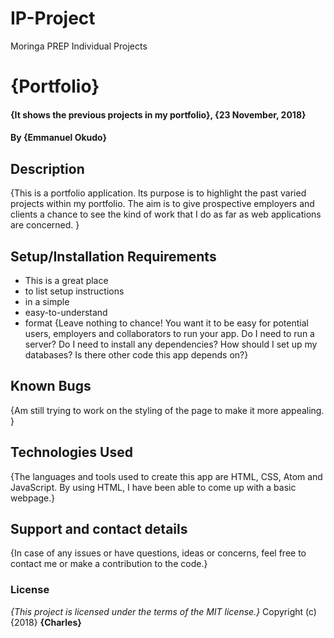 # IP-Project
Moringa PREP Individual Projects
# {Portfolio}
#### {It shows the previous projects in my portfolio}, {23 November, 2018}
#### By **{Emmanuel Okudo}**
## Description
{This is a portfolio application. Its purpose is to highlight the past varied projects within my portfolio. The aim is to give prospective employers and clients a chance to see the kind of work that I do as far as web applications are concerned. }
## Setup/Installation Requirements
* This is a great place
* to list setup instructions
* in a simple
* easy-to-understand
* format
{Leave nothing to chance! You want it to be easy for potential users, employers and collaborators to run your app. Do I need to run a server? Do I need to install any dependencies? How should I set up my databases? Is there other code this app depends on?}
## Known Bugs
{Am still trying to work on the styling of the page to make it more appealing. }
## Technologies Used
{The languages and tools used to create this app are HTML, CSS, Atom and JavaScript. By using HTML, I have been able to come up with a basic webpage.}
## Support and contact details
{In case of any issues or have questions, ideas or concerns, feel free to contact me or make a contribution to the code.}
### License
*{This project is licensed under the terms of the MIT license.}*
Copyright (c) {2018} **{Charles}**
